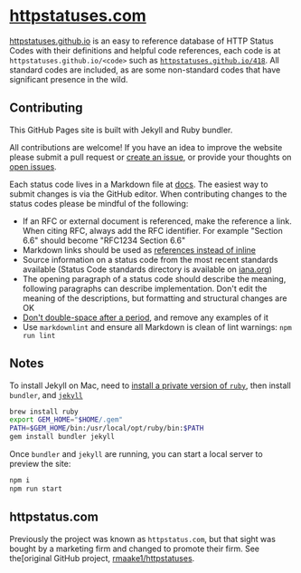 # [httpstatuses.com][5]

<!--
[![Build Status](https://img.shields.io/circleci/project/DavidBiesack/httpstatuses.svg)](https://circleci.com/gh/DavidBiesack/httpstatuses)
-->

[httpstatuses.github.io][5] is an easy to reference database of HTTP
Status Codes with their definitions and helpful code references, each
code is at `httpstatuses.github.io/<code>` such as
[`httpstatuses.github.io/418`][11]. All standard codes are included, as
are some non-standard codes that have significant presence in the wild.

## Contributing

This GitHub Pages site is built with Jekyll and Ruby bundler.

All contributions are welcome! If you have an idea to improve the
website please submit a pull request or [create an issue][1], or provide
your thoughts on [open issues][1].

Each status code lives in a Markdown file at [docs](docs). The easiest
way to submit changes is via the GitHub editor. When contributing
changes to the status codes please be mindful of the following:

* If an RFC or external document is referenced, make the reference a
  link. When citing RFC, always add the RFC identifier. For example
  "Section 6.6" should become "RFC1234 Section 6.6"
* Markdown links should be used as [references instead of inline][2]
* Source information on a status code from the most recent standards
  available (Status Code standards directory is available on
  [iana.org][3])
* The opening paragraph of a status code should describe the meaning,
  following paragraphs can describe implementation. Don't edit the
  meaning of the descriptions, but formatting and structural changes are
  OK
* [Don't double-space after a period][4], and remove any examples of it
* Use `markdownlint` and ensure all Markdown is clean of lint warnings:
  `npm run lint`

## Notes

To install Jekyll on Mac, need to
[install a private version of `ruby`][9], then install `bundler`, and
[`jekyll`][10]

```bash
brew install ruby
export GEM_HOME="$HOME/.gem"
PATH=$GEM_HOME/bin:/usr/local/opt/ruby/bin:$PATH
gem install bundler jekyll
```

Once `bundler` and `jekyll` are running, you can start a local server to preview the site:

```bash
npm i
npm run start
```

## httpstatus.com

Previously the project was known as `httpstatus.com`, but that sight was
bought by a marketing firm and changed to promote their firm.
See the[original GitHub project, [rmaake1/httpstatuses][6].

[1]: <https://github.com/DavidBiesack/httpstatuses/issues>
[2]: <https://daringfireball.net/projects/markdown/syntax#link>
[3]: <http://www.iana.org/assignments/http-status-codes/http-status-codes.xhtml>
[4]: <http://www.slate.com/articles/technology/technology/2011/01/space_invaders.html>
[5]: <https://httpstatuses.github.io>
[6]: <https://github.com/rmaake1/httpstatuses>
[8]: <http://localhost:4887>
[9]: <https://stackoverflow.com/a/54873916>
[10]: <https://jekyllrb.com/docs/>
[11]: <https://httpstatuses.github.io/418>
